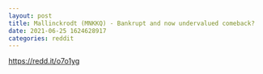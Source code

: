 ```yaml
--- 
layout: post 
title: Mallinckrodt (MNKKQ) - Bankrupt and now undervalued comeback? 
date: 2021-06-25 1624628917 
categories: reddit 
--- 
```

https://redd.it/o7o1yg